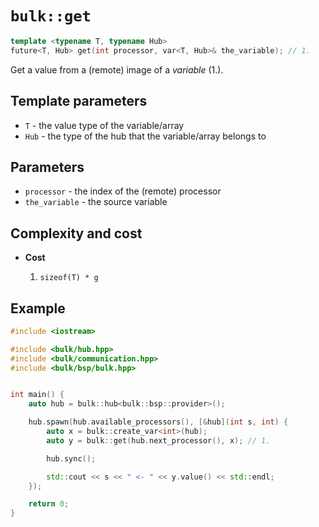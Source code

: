 # `bulk::get`

```cpp
template <typename T, typename Hub>
future<T, Hub> get(int processor, var<T, Hub>& the_variable); // 1.
```

Get a value from a (remote) image of a *variable* (1.).

## Template parameters

* `T` - the value type of the variable/array
* `Hub` - the type of the hub that the variable/array belongs to

## Parameters

* `processor` - the index of the (remote) processor
* `the_variable` - the source variable

## Complexity and cost

* **Cost**

    1. `sizeof(T) * g`

## Example

```cpp
#include <iostream>

#include <bulk/hub.hpp>
#include <bulk/communication.hpp>
#include <bulk/bsp/bulk.hpp>


int main() {
    auto hub = bulk::hub<bulk::bsp::provider>();

    hub.spawn(hub.available_processors(), [&hub](int s, int) {
        auto x = bulk::create_var<int>(hub);
        auto y = bulk::get(hub.next_processor(), x); // 1.

        hub.sync();

        std::cout << s << " <- " << y.value() << std::endl;
    });

    return 0;
}
```
